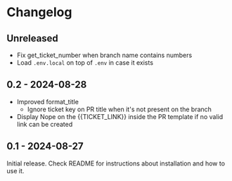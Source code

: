# Changelog

## Unreleased

- Fix get_ticket_number when branch name contains numbers
- Load `.env.local` on top of `.env` in case it exists

## 0.2 - 2024-08-28

- Improved format_title
  - Ignore ticket key on PR title when it's not present on the branch
- Display Nope on the {{TICKET_LINK}} inside the PR template if no valid link can be created

## 0.1 - 2024-08-27

Initial release. Check README for instructions about installation and how to use it.
